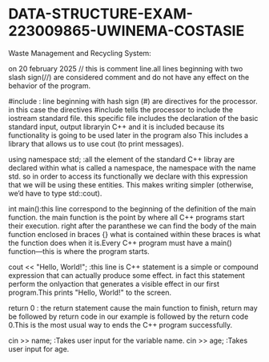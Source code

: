 # DATA-STRUCTURE-EXAM-223009865-UWINEMA-COSTASIE

Waste Management and Recycling System: 


on 20 february 2025
// this is comment line.all lines beginning with two slash sign(//) are considered comment and do not have any effect on the behavior of the program.

 #include <iostream>: line beginning with hash sign (#) are directives for the processor. in this case the directives #include<iostream> tells the processor to include the iostream standard file. this specific file<iostream> includes the declaration of the basic standard input, output libraryin C++ and it is included because its functionality is going to be used later in the program also This includes a library that allows us to use cout (to print messages).

 
 using namespace std; :all the element of the standard C++ libray are declared within what is called a namespace, the namespace with the name std. so in order to access its functionally we declare with this expression that we will be using these entities. This makes writing simpler (otherwise, we’d have to type std::cout).

 
 int main():this line correspond to the beginning of the definition of the main function. the main function is the point by where all C++ programs start their execution. right after the paranthese we can find the body of the main function enclosed in braces {} what is contained within these braces is what the function does when it is.Every C++ program must have a main() function—this is where the program starts.

 
 cout << "Hello, World!"; :this line is C++ statement is a simple or compound expression that can actually produce some effect. in fact this statement perform the onlyaction that generates a visible effect in our first program.This prints "Hello, World!" to the screen.


 return 0 : the return statement cause the main function to finish, return may be followed by return code in our example is followed by the return code 0.This is the most usual way to ends the C++ program successfully.

 
cin >> name; :Takes user input for the variable name. 
cin >> age; :Takes user input for age. 

